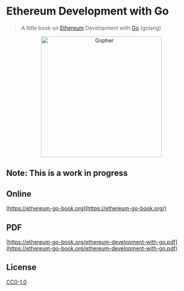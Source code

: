 # Ethereum Development with Go

> A little book on [Ethereum](https://www.ethereum.org/) Development with [Go](https://golang.org/) (golang)

<p align="center">
  <img src="https://user-images.githubusercontent.com/168240/40767424-5863e30a-6467-11e8-8c96-7995652ade86.png" width="320" alt="Gopher" />
</p>

## Note: This is a work in progress

## Online

[https://ethereum-go-book.org](https://ethereum-go-book.org/)

## PDF

[https://ethereum-go-book.org/ethereum-development-with-go.pdf](https://ethereum-go-book.org/ethereum-development-with-go.pdf)

## License

[CC0-1.0](./LICENSE.md)
